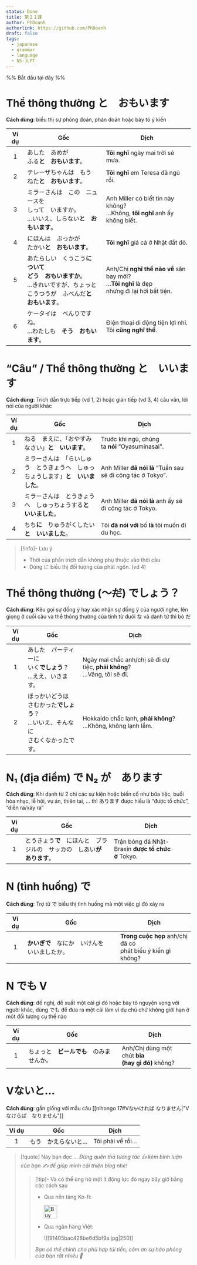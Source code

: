 ```yaml
---
status: Done
title: 第２１課
author: PhDoanh
authorlink: https://github.com/PhDoanh
draft: false
tags:
  - japanese
  - grammar
  - language
  - N5-JLPT
---
```

%% Bắt đầu tại đây %%
# Thể thông thường と　おもいます
**Cách dùng**: biểu thị sự phỏng đoán, phán đoán hoặc bày tỏ ý kiến

| Ví dụ | Gốc                                                                                 | Dịch                                                                                               |
| :---: | ----------------------------------------------------------------------------------- | -------------------------------------------------------------------------------------------------- |
|   1   | あした　あめが　  <br>ふる**と　おもいます**。                                                        | **Tôi nghĩ** ngày mai trời sẽ mưa.                                                                 |
|   2   | テレーザちゃんは　もう　  <br>ねた**と　おもいます**。                                                    | **Tôi nghĩ** em Teresa đã ngủ rồi.                                                                 |
|   3   | ミラーさんは　この　ニュースを　  <br>しって　いますか。  <br>…いいえ、しらない**と　おもいます**。                          | Anh Miller có biết tin này không?  <br>…Không, **tôi nghĩ** anh ấy không biết.                     |
|   4   | にほんは　ぶっかが　  <br>たかい**と　おもいます**。                                                     | **Tôi nghĩ** giá cả ở Nhật đắt đỏ.                                                                 |
|   5   | あたらしい　くうこう**に　ついて　  <br>どう　おもいますか**。  <br>…きれいですが、ちょっと　  <br>こうつうが　ふべんだ**と　おもいます**。 | Anh/Chị **nghĩ thế nào về** sân bay mới?  <br>…**Tôi nghĩ** là đẹp  <br>nhưng đi lại hơi bất tiện. |
|   6   | ケータイは　べんりですね。  <br>…わたしも　**そう　おもいます**。                                              | Điện thoại di động tiện lợi nhỉ.  <br>Tôi **cũng nghĩ thế**.                                       |

# “Câu” / Thể thông thường と　いいます
**Cách dùng**: Trich dẫn trực tiếp (vd 1, 2) hoặc gián tiếp (vd 3, 4) câu văn, lời nói của người khác

| Ví dụ | Gốc                                                                                | Dịch                                                        |
|:-----:| ---------------------------------------------------------------------------------- | ----------------------------------------------------------- |
|   1   | ねる　まえに、「おやすみなさい」**と　いいます**。                                 | Trước khi ngủ, chúng ta **nói** “Oyasuminasai”.             |
|   2   | ミラーさんは　「らいしゅう　とうきょうへ　しゅっちょうします」**と　いいました**。 | Anh Miller **đã nói là** “Tuần sau sẽ đi công tác ở Tokyo”. |
|   3   | ミラーさんは　とうきょうへ　しゅっちょうする**と　いいました**。                   | Anh Miller **đã nói là** anh ấy sẽ đi công tác ở Tokyo.     |
|   4   | ちち**に**　りゅうがくしたい**と　いいました**。                                   | Tôi **đã nói với** bố **là** tôi muốn đi du học.            |

> [!info]- Lưu ý
> - Thời của phần trích dẫn không phụ thuộc vào thời câu
> - Dùng に biểu thị đối tượng của phát ngôn. (vd 4)

# Thể thông thường (～~~だ~~) でしょう？
**Cách dùng**: Kêu gọi sự đồng ý hay xác nhận sự đồng ý của người nghe, lên giọng ở cuối câu và thể thông thường của tính từ đuôi な và danh từ thì bỏ だ

| Ví dụ | Gốc                                                          | Dịch                                                                        |
| :---: | ------------------------------------------------------------ | --------------------------------------------------------------------------- |
|   1   | あした　パーティーに　  <br>いく**でしょう**？  <br>…ええ、いきます。                  | Ngày mai chắc anh/chị sẽ đi dự tiệc, **phải không**?  <br>…Vâng, tôi sẽ đi. |
|   2   | ほっかいどうは　  <br>さむかった**でしょう**？  <br>…いいえ、そんなに　  <br>さむくなかったです。 | Hokkaido chắc lạnh, **phải không**?  <br>…Không, không lạnh lắm.            |

# N₁ (địa điểm) で N₂ が　あります
**Cách dùng**: Khi danh từ 2 chỉ các sự kiện hoặc biến cố như bữa tiệc, buổi hòa nhạc, lễ hội, vụ án, thiên tai, … thì あります được hiểu là “được tổ chức”, “diễn ra/xảy ra”

| Ví dụ | Gốc                                                                        | Dịch                                               |
|:-----:| -------------------------------------------------------------------------- | -------------------------------------------------- |
|   1   | とうきょう**で**　にほんと　ブラジルの　サッカの　しあい**が　あります**。 | Trận bóng đá Nhật-Braxin **được tổ chức ở** Tokyo. |

# N (tình huống) で
**Cách dùng**: Trợ từ で biểu thị tình huống mà một việc gì đó xảy ra

| Ví dụ | Gốc                       | Dịch                                                             |
| :---: | ------------------------- | ---------------------------------------------------------------- |
|   1   | **かいぎで**　なにか　いけんを　いいましたか。 | **Trong cuộc họp** anh/chị đã có  <br>phát biểu ý kiến gì không? |

# N でも V
**Cách dùng**: đề nghị, đề xuất một cái gì đó hoặc bày tỏ nguyện vọng với người khác, dùng でも để đưa ra một cái làm ví dụ chú chứ không giới hạn ở môt đối tượng cụ thể nào

| Ví dụ | Gốc                    | Dịch                                                  |
| :---: | ---------------------- | ----------------------------------------------------- |
|   1   | ちょっと　**ビールでも**　のみませんか。 | Anh/Chị dùng một chút **bia  <br>(hay gì đó)** không? |

# Vないと…
**Cách dùng**: gần giống với mẫu câu [[nihongo 17#Vな~~い~~ければ なりません|"Vなけらば　なりません"]]

| Ví dụ | Gốc        | Dịch             |
| :---: | ---------- | ---------------- |
|   1   | もう　かえらないと… | Tôi phải về rồi… |

> [!quote] Này bạn đọc ...
> *Đừng quên thả tương tác 👍 kèm bình luận của bạn ✍️ để giúp mình cải thiện blog nhé!* 
> > [!tip]- Và có thể ủng hộ một ít động lực đó ngay bây giờ bằng các cách sau
> > - Qua nền tảng Ko-fi:
> > 
> >   <a href='https://ko-fi.com/M4M111S8CI' target='_blank'><img height='36' style='border:0px;height:36px;' src='https://storage.ko-fi.com/cdn/kofi3.png?v=3' border='0' alt='Buy Me a Coffee at ko-fi.com' /></a>
> > - Qua ngân hàng Việt:
> >   
> >   ![[91405bac428be6d5bf9a.jpg|250]]
> > 
> > *Bạn có thể chỉnh cho phù hợp túi tiền, cảm ơn sự hào phóng của bạn rất nhiều 🥰*